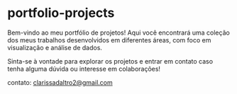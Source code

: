# portfolio-projects

Bem-vindo ao meu portfólio de projetos!
Aqui você encontrará uma coleção dos meus trabalhos desenvolvidos em diferentes áreas, com foco em visualização e análise de dados.

Sinta-se à vontade para explorar os projetos e entrar em contato caso tenha alguma dúvida ou interesse em colaborações!



contato: clarissadaltro2@gmail.com